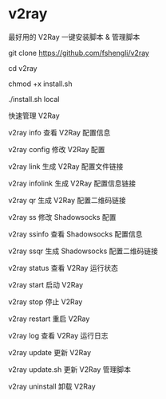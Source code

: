 # v2ray
最好用的 V2Ray 一键安装脚本 &amp; 管理脚本

git clone https://github.com/fshengli/v2ray

cd v2ray

chmod +x install.sh

./install.sh local

快速管理 V2Ray

v2ray info 查看 V2Ray 配置信息

v2ray config 修改 V2Ray 配置

v2ray link 生成 V2Ray 配置文件链接

v2ray infolink 生成 V2Ray 配置信息链接

v2ray qr 生成 V2Ray 配置二维码链接

v2ray ss 修改 Shadowsocks 配置

v2ray ssinfo 查看 Shadowsocks 配置信息

v2ray ssqr 生成 Shadowsocks 配置二维码链接

v2ray status 查看 V2Ray 运行状态

v2ray start 启动 V2Ray

v2ray stop 停止 V2Ray

v2ray restart 重启 V2Ray

v2ray log 查看 V2Ray 运行日志

v2ray update 更新 V2Ray

v2ray update.sh 更新 V2Ray 管理脚本

v2ray uninstall 卸载 V2Ray

